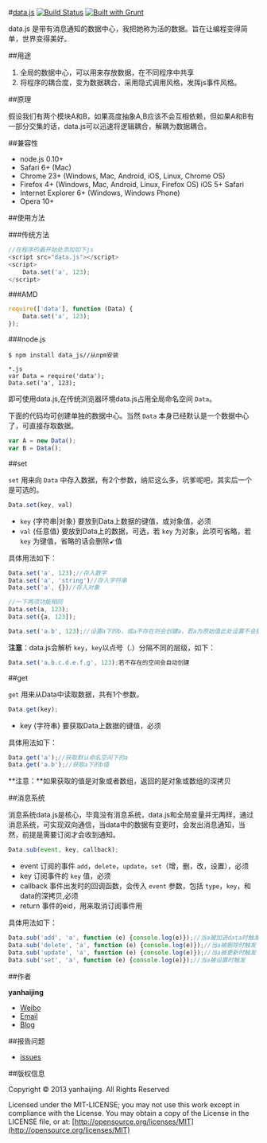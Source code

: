 #[data.js](https://github.com/yanhaijing/data.js) [![Build Status](https://travis-ci.org/yanhaijing/data.js.svg?branch=master)](https://travis-ci.org/yanhaijing/data.js) [![Built with Grunt](https://cdn.gruntjs.com/builtwith.png)](http://gruntjs.com/)

data.js 是带有消息通知的数据中心，我把她称为活的数据。旨在让编程变得简单，世界变得美好。

##用途

1. 全局的数据中心，可以用来存放数据，在不同程序中共享
2. 将程序的耦合度，变为数据耦合，采用隐式调用风格，发挥js事件风格。

##原理

假设我们有两个模块A和B，如果高度抽象A,B应该不会互相依赖，但如果A和B有一部分交集的话，data.js可以迅速将逻辑耦合，解耦为数据耦合。

##兼容性

- node.js 0.10+
- Safari 6+ (Mac)
- Chrome 23+ (Windows, Mac, Android, iOS, Linux, Chrome OS)
- Firefox 4+ (Windows, Mac, Android, Linux, Firefox OS)
iOS 5+ Safari
- Internet Explorer 6+ (Windows, Windows Phone)
- Opera 10+

##使用方法

###传统方法

```javascript	
//在程序的最开始处添加如下js
<script src="data.js"></script>
<script>
	Data.set('a', 123);
</script>
```

###AMD

```javascript
require(['data'], function (Data) {
	Data.set('a', 123);
});
```

###node.js

```
$ npm install data_js//从npm安装

*.js
var Data = require('data');
Data.set('a', 123);
```

即可使用data.js,在传统浏览器环境data.js占用全局命名空间 `Data`。

下面的代码均可创建单独的数据中心。当然 `Data` 本身已经默认是一个数据中心了，可直接存取数据。

```javascript
var A = new Data();
var B = Data();
```

##set
	
`set` 用来向 `Data` 中存入数据，有2个参数，纳尼这么多，坑爹呢吧，其实后一个是可选的。

```javascript
Data.set(key, val)
```

- `key` {字符串|对象} 要放到Data上数据的键值，或对象值，必须
- `val` {任意值} 要放到Data上的数据，可选，若 `key` 为对象，此项可省略，若 `key` 为键值，省略的话会删除➹值

具体用法如下：

```javascript
Data.set('a', 123);//存入数字
Data.set('a', 'string')//存入字符串
Data.set('a', {})//存入对象

//一下两项功能相同
Data.set(a, 123);
Data.set({a, 123]);

Data.set('a.b', 123);//设置a下的b，或a不存在则会创建a，若a为原始值此处设置不会报错，也不会生效
```
	

**注意**：data.js会解析 `key`，`key`以点号（.）分隔不同的层级，如下：

```javascript
Data.set('a.b.c.d.e.f.g', 123);若不存在的空间会自动创建
```


##get

`get` 用来从Data中读取数据，共有1个参数。

```javascript
Data.get(key);
```

- key {字符串} 要获取Data上数据的键值，必须

具体用法如下：

```javascript
Data.get('a');//获取默认命名空间下的a
Data.get('a.b');//获取a下的b值
```

**注意：**如果获取的值是对象或者数组，返回的是对象或数组的深拷贝

##消息系统

消息系统data.js是核心，毕竟没有消息系统，data.js和全局变量并无两样，通过消息系统，可实现双向通信，当data中的数据有变更时，会发出消息通知，当然，前提是需要订阅才会收到通知。

```javascript
Data.sub(event, key, callback);
```

- event 订阅的事件 `add`，`delete`，`update`，`set`（增，删，改，设置），必须
- key 订阅事件的 `key` 值，必须
- callback 事件出发时的回调函数，会传入 `event` 参数，包括 `type`，`key`，和data的深拷贝,必须
- return 事件的eid，用来取消订阅事件用

具体用法如下：

```javascript
Data.sub('add', 'a', function (e) {console.log(e)});//当a被加进data时触发
Data.sub('delete', 'a', function (e) {console.log(e)});//当a被删除时触发
Data.sub('update', 'a', function (e) {console.log(e)});//当a被更新时触发
Data.sub('set', 'a', function (e) {console.log(e)});//当a被设置时触发
```

##作者

**yanhaijing**

- [Weibo](http://weibo.com/yanhaijing1234 "yanhaijing's Weibo")
- [Email](mailto:yanhaijing@yeah.net "yanhaijing's Email")
- [Blog](http://yanhaijing.com "yanhaijing's Blog")

##报告问题

- [issues](https://github.com/yanhaijing/data.js/issues "report question")

##版权信息

Copyright © 2013 yanhaijing. All Rights Reserved

Licensed under the MIT-LICENSE;
you may not use this work except in compliance with the License.
You may obtain a copy of the License in the LICENSE file, or at:
	[http://opensource.org/licenses/MIT](http://opensource.org/licenses/MIT)







	

	

	


